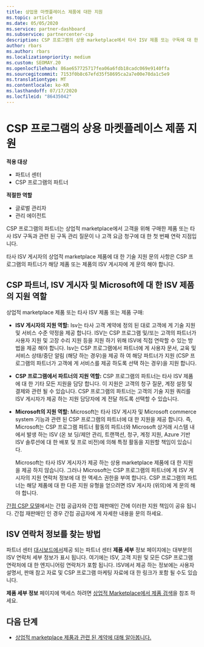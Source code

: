 ```yaml
---
title: 상업용 마켓플레이스 제품에 대한 지원
ms.topic: article
ms.date: 05/05/2020
ms.service: partner-dashboard
ms.subservice: partnercenter-csp
description: CSP 프로그램의 상용 marketplace에서 타사 ISV 제품 또는 구독에 대 한 지원에 대해 알아봅니다.
author: rbars
ms.author: rbars
ms.localizationpriority: medium
ms.custom: SEOMAY.20
ms.openlocfilehash: 86ae657725717fea06a6fdb18cadc069e9140ffa
ms.sourcegitcommit: 7153f0b8c67efd35f58695ca2a7e00e70da1c5e9
ms.translationtype: MT
ms.contentlocale: ko-KR
ms.lasthandoff: 07/17/2020
ms.locfileid: "86435042"
---
```

# <a name="support-for-commercial-marketplace-products-in-the-csp-program"></a>CSP 프로그램의 상용 마켓플레이스 제품 지원

**적용 대상**

- 파트너 센터
- CSP 프로그램의 파트너

**적절한 역할**

- 글로벌 관리자
- 관리 에이전트

CSP 프로그램의 파트너는 상업적 marketplace에서 고객을 위해 구매한 제품 또는 타사 ISV 구독과 관련 된 구독 관리 질문이 나 고객 요금 청구에 대 한 첫 번째 연락 지점입니다.

타사 ISV 게시자의 상업적 marketplace 제품에 대 한 기술 지원 문의 사항은 CSP 프로그램의 파트너가 해당 제품 또는 제품의 ISV 게시자에 게 문의 해야 합니다.

## <a name="support-roles-of-isv-products-for-csp-partners-isv-publishers-and-microsoft"></a>CSP 파트너, ISV 게시자 및 Microsoft에 대 한 ISV 제품의 지원 역할

상업적 marketplace 제품 또는 타사 ISV 제품 또는 제품 구매:

- **ISV 게시자의 지원 역할:** Isv는 타사 고객 계약에 정의 된 대로 고객에 게 기술 지원 및 서비스 수준 약정을 제공 합니다. ISV는 CSP 프로그램 및/또는 고객의 파트너가 사용자 지원 및 고장 수리 지원 등을 지원 하기 위해 ISV에 직접 연락할 수 있는 방법을 제공 해야 합니다. Isv는 CSP 프로그램에서 파트너에 게 사용자 문서, 교육 및 서비스 상태/중단 알림 (해당 하는 경우)을 제공 하 여 해당 파트너가 지원 (CSP 프로그램의 파트너가 고객에 게 서비스를 제공 하도록 선택 하는 경우)을 지원 합니다.

- **CSP 프로그램에서 파트너의 지원 역할:** CSP 프로그램의 파트너는 타사 ISV 제품에 대 한 기타 모든 지원을 담당 합니다. 이 지원은 고객의 청구 질문, 계정 설정 및 결제와 관련 될 수 있습니다. CSP 프로그램의 파트너는 고객의 기술 지원 쿼리를 ISV 게시자가 제공 하는 지원 담당자에 게 전달 하도록 선택할 수 있습니다.

- **Microsoft의 지원 역할:** Microsoft는 타사 ISV 게시자 및 Microsoft commerce system 기능과 관련 된 CSP 프로그램의 파트너에 대 한 지원을 제공 합니다. 즉, Microsoft는 CSP 프로그램 파트너 활동의 파트너와 Microsoft 상거래 시스템 내에서 발생 하는 ISV (온 보 딩/제안 관리, 트랜잭션, 청구, 계정 지원, Azure 기반 ISV 솔루션에 대 한 배포 및 프로 비전)에 의해 특정 활동을 지원할 책임이 있습니다.

    Microsoft는 타사 ISV 게시자가 제공 하는 상용 marketplace 제품에 대 한 지원을 제공 하지 않습니다. 그러나 Microsoft는 CSP 프로그램의 파트너에 게 ISV 게시자의 지원 연락처 정보에 대 한 액세스 권한을 부여 합니다. CSP 프로그램의 파트너는 해당 제품에 대 한 다른 지원 유형을 얻으려면 ISV 게시자 (위의)에 게 문의 해야 합니다.

[간접 CSP 모델](csp-overview.md#indirect-model)에서는 간접 공급자와 간접 재판매인 간에 이러한 지원 책임이 공유 됩니다. 간접 재판매인 인 경우 간접 공급자에 게 자세한 내용을 문의 하세요.

## <a name="how-to-find-isv-contact-information"></a>ISV 연락처 정보를 찾는 방법

파트너 센터 [대시보드에서](https://partner.microsoft.com/dashboard)제공 되는 파트너 센터 **제품 세부** 정보 페이지에는 대부분의 ISV 연락처 세부 정보가 표시 됩니다. 여기에는 ISV, 고객 지원 및 모든 CSP 프로그램 연락처에 대 한 엔지니어링 연락처가 포함 됩니다. ISV에서 제공 하는 정보에는 사용자 설명서, 판매 참고 자료 및 CSP 프로그램 마케팅 자료에 대 한 링크가 포함 될 수도 있습니다.

**제품 세부 정보** 페이지에 액세스 하려면 [상업적 Marketplace에서 제품 검색](csp-commercial-marketplace-discover.md#view-marketplace-offers-in-partner-center)을 참조 하세요.

## <a name="next-steps"></a>다음 단계

- [상업적 marketplace 제품과 관련 된 계약에 대해 알아봅니다.](csp-commercial-marketplace-contracting.md)

